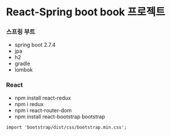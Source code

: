 # React-Spring boot book 프로젝트

### 스프링 부트
- spring boot 2.7.4
- jpa
- h2
- gradle
- lombok

### React
- npm install react-redux 
- npm i redux
- npm i react-router-dom
- npm install react-bootstrap bootstrap

```txt
import 'bootstrap/dist/css/bootstrap.min.css';
```